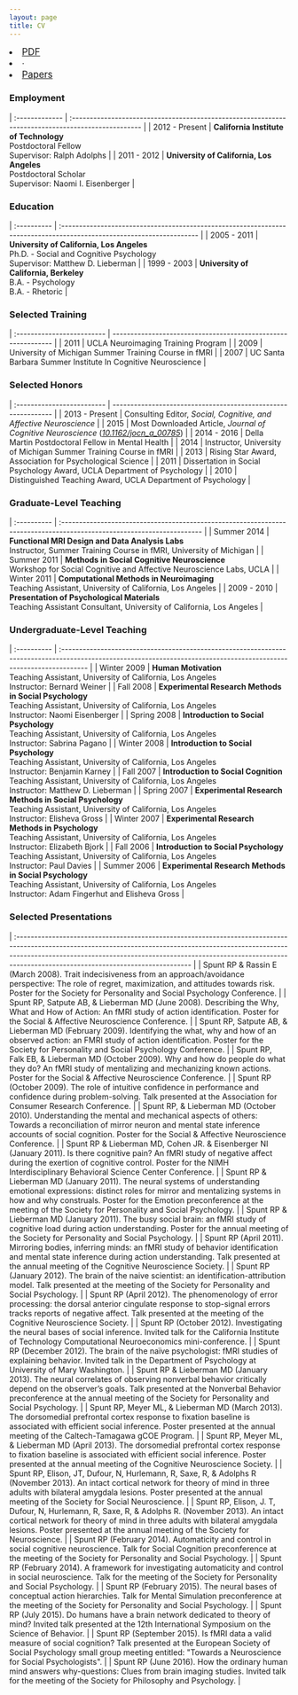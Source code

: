 ```yaml
---
layout: page
title: CV
---
```


<div class="sidebar-media-links" style="font-size:120%">
        <li><a href="/public/CV_BobSpunt.pdf" target="_blank">PDF <i class="fa fa-external-link"></i></a></li>
        <li> ∙ </li>
        <li><a href="/papers/" target="_blank">Papers <i class="fa fa-external-link" aria-hidden="true"></i></a></li>
</div>

### Employment

| :------------- | :-------------------------------------------------------------------------------------------------    |
| 2012 - Present | **California Institute of Technology**<br>Postdoctoral Fellow<br>Supervisor:  Ralph Adolphs           |
| 2011 - 2012    | **University of California, Los Angeles**<br>Postdoctoral Scholar<br>Supervisor: Naomi I. Eisenberger |

### Education

| :----------   | :--------------------------------------------------------------------------------------------------------------------    |
| 2005 - 2011   | **University of California, Los Angeles**<br>Ph.D. - Social and Cognitive Psychology<br>Supervisor: Matthew D. Lieberman |
| 1999 - 2003   | **University of California, Berkeley**<br>B.A. - Psychology<br>B.A. - Rhetoric                                           |

### Selected Training

| :------------------------- | ------------------------------------------------------------- |
| 2011                       | UCLA Neuroimaging Training Program                            |
| 2009                       | University of Michigan Summer Training Course in fMRI         |
| 2007                       | UC Santa Barbara Summer Institute In Cognitive Neuroscience   |

### Selected Honors

| :------------------------- | -------------------------------------------------------------                                                          |
| 2013 - Present             | Consulting Editor, *Social, Cognitive, and Affective Neuroscience*                                                     |
| 2015                       | Most Downloaded Article, *Journal of Cognitive Neuroscience* ([*10.1162/jocn\_a\_00785*](http://10.1162/jocn_a_00785)) |
| 2014 - 2016                | Della Martin Postdoctoral Fellow in Mental Health                                                                      |
| 2014                       | Instructor, University of Michigan Summer Training Course in fMRI                                                      |
| 2013                       | Rising Star Award, Association for Psychological Science                                                               |
| 2011                       | Dissertation in Social Psychology Award, UCLA Department of Psychology                                                 |
| 2010                       | Distinguished Teaching Award, UCLA Department of Psychology                                                            |

### Graduate-Level Teaching

| :----------                 | :--------------------------------------------------------------------------------------------------------------------- |
| Summer 2014                 | **Functional MRI Design and Data Analysis Labs**<br>Instructor, Summer Training Course in fMRI, University of Michigan |
| Summer 2011                 | **Methods in Social Cognitive Neuroscience**<br>Workshop for Social Cognitive and Affective Neuroscience Labs, UCLA    |
| Winter 2011                 | **Computational Methods in Neuroimaging**<br>Teaching Assistant, University of California, Los Angeles                 |
| 2009 - 2010                 | **Presentation of Psychological Materials**<br>Teaching Assistant Consultant, University of California, Los Angeles    |

### Undergraduate-Level Teaching

| :----------                      | :------------------------------------------------------------------------------------------------------------------------------------------------------------------- |
| Winter 2009                      | **Human Motivation**<br>Teaching Assistant, University of California, Los Angeles<br>Instructor: Bernard Weiner                                                      |
| Fall 2008                        | **Experimental Research Methods in Social Psychology**<br>Teaching Assistant, University of California, Los Angeles<br>Instructor: Naomi Eisenberger                 |
| Spring 2008                      | **Introduction to Social Psychology**<br>Teaching Assistant, University of California, Los Angeles<br>Instructor: Sabrina Pagano                                     |
| Winter 2008                      | **Introduction to Social Psychology**<br>Teaching Assistant, University of California, Los Angeles<br>Instructor: Benjamin Karney                                    |
| Fall 2007                        | **Introduction to Social Cognition**<br>Teaching Assistant, University of California, Los Angeles<br>Instructor: Matthew D. Lieberman                                |
| Spring 2007                      | **Experimental Research Methods in Social Psychology**<br>Teaching Assistant, University of California, Los Angeles<br>Instructor: Elisheva Gross                    |
| Winter 2007                      | **Experimental Research Methods in Psychology**<br>Teaching Assistant, University of California, Los Angeles<br>Instructor: Elizabeth Bjork                          |
| Fall 2006                        | **Introduction to Social Psychology**<br>Teaching Assistant, University of California, Los Angeles<br>Instructor: Paul Davies                                        |
| Summer 2006                      | **Experimental Research Methods in Social Psychology**<br>Teaching Assistant, University of California, Los Angeles<br>Instructor: Adam Fingerhut and Elisheva Gross |

### Selected Presentations

| :------------------------------------------------------------------------------------------------------------------------------------------------------------------------------------------------------------------------------------------------------------------------------------------- |
| Spunt RP & Rassin E (March 2008). Trait indecisiveness from an approach/avoidance perspective: The role of regret, maximization, and attitudes towards risk. Poster for the Society for Personality and Social Psychology Conference.                                                        |
| Spunt RP, Satpute AB, & Lieberman MD (June 2008). Describing the Why, What and How of Action: An fMRI study of action identification. Poster for the Social & Affective Neuroscience Conference.                                                                                             |
| Spunt RP, Satpute AB, & Lieberman MD (February 2009). Identifying the what, why and how of an observed action: an FMRI study of action identification. Poster for the Society for Personality and Social Psychology Conference.                                                              |
| Spunt RP, Falk EB, & Lieberman MD (October 2009). Why and how do people do what they do? An fMRI study of mentalizing and mechanizing known actions. Poster for the Social & Affective Neuroscience Conference.                                                                              |
| Spunt RP (October 2009). The role of intuitive confidence in performance and confidence during problem-solving. Talk presented at the Association for Consumer Research Conference.                                                                                                          |
| Spunt RP, & Lieberman MD (October 2010). Understanding the mental and mechanical aspects of others: Towards a reconciliation of mirror neuron and mental state inference accounts of social cognition. Poster for the Social & Affective Neuroscience Conference.                            |
| Spunt RP & Lieberman MD, Cohen JR. & Eisenberger NI (January 2011). Is there cognitive pain? An fMRI study of negative affect during the exertion of cognitive control. Poster for the NIMH Interdisciplinary Behavioral Science Center Conference.                                          |
| Spunt RP & Lieberman MD (January 2011). The neural systems of understanding emotional expressions: distinct roles for mirror and mentalizing systems in how and why construals. Poster for the Emotion preconference at the meeting of the Society for Personality and Social Psychology.    |
| Spunt RP & Lieberman MD (January 2011). The busy social brain: an fMRI study of cognitive load during action understanding. Poster for the annual meeting of the Society for Personality and Social Psychology.                                                                              |
| Spunt RP (April 2011). Mirroring bodies, inferring minds: an fMRI study of behavior identification and mental state inference during action understanding. Talk presented at the annual meeting of the Cognitive Neuroscience Society.                                                       |
| Spunt RP (January 2012). The brain of the naive scientist: an identification-attribution model. Talk presented at the meeting of the Society for Personality and Social Psychology.                                                                                                          |
| Spunt RP (April 2012). The phenomenology of error processing: the dorsal anterior cingulate response to stop-signal errors tracks reports of negative affect. Talk presented at the meeting of the Cognitive Neuroscience Society.                                                           |
| Spunt RP (October 2012). Investigating the neural bases of social inference. Invited talk for the California Institute of Technology Computational Neuroeconomics mini-conference.                                                                                                           |
| Spunt RP (December 2012). The brain of the naïve psychologist: fMRI studies of explaining behavior. Invited talk in the Department of Psychology at University of Mary Washington.                                                                                                           |
| Spunt RP & Lieberman MD (January 2013). The neural correlates of observing nonverbal behavior critically depend on the observer’s goals. Talk presented at the Nonverbal Behavior preconference at the annual meeting of the Society for Personality and Social Psychology.                  |
| Spunt RP, Meyer ML, & Lieberman MD (March 2013). The dorsomedial prefrontal cortex response to fixation baseline is associated with efficient social inference. Poster presented at the annual meeting of the Caltech-Tamagawa gCOE Program.                                                 |
| Spunt RP, Meyer ML, & Lieberman MD (April 2013). The dorsomedial prefrontal cortex response to fixation baseline is associated with efficient social inference. Poster presented at the annual meeting of the Cognitive Neuroscience Society.                                                |
| Spunt RP, Elison, JT, Dufour, N, Hurlemann, R, Saxe, R, & Adolphs R (November 2013). An intact cortical network for theory of mind in three adults with bilateral amygdala lesions. Poster presented at the annual meeting of the Society for Social Neuroscience.                           |
| Spunt RP, Elison, J. T, Dufour, N, Hurlemann, R, Saxe, R, & Adolphs R. (November 2013). An intact cortical network for theory of mind in three adults with bilateral amygdala lesions. Poster presented at the annual meeting of the Society for Neuroscience.                               |
| Spunt RP (February 2014). Automaticity and control in social cognitive neuroscience. Talk for Social Cognition preconference at the meeting of the Society for Personality and Social Psychology.                                                                                            |
| Spunt RP (February 2014). A framework for investigating automaticity and control in social neuroscience. Talk for the meeting of the Society for Personality and Social Psychology.                                                                                                          |
| Spunt RP (February 2015). The neural bases of conceptual action hierarchies. Talk for Mental Simulation preconference at the meeting of the Society for Personality and Social Psychology.                                                                                                   |
| Spunt RP (July 2015). Do humans have a brain network dedicated to theory of mind? Invited talk presented at the 12th International Symposium on the Science of Behavior.                                                                                                                     |
| Spunt RP (September 2015). Is fMRI data a valid measure of social cognition? Talk presented at the European Society of Social Psychology small group meeting entitled: "Towards a Neuroscience for Social Psychologists".                                                                    |
| Spunt RP (June 2016). How the ordinary human mind answers why-questions: Clues from brain imaging studies. Invited talk for the meeting of the Society for Philosophy and Psychology.                                                                                                        |
